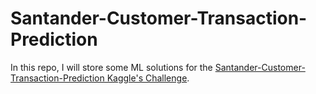 # Santander-Customer-Transaction-Prediction
In this repo, I will store some ML solutions for the [Santander-Customer-Transaction-Prediction Kaggle's Challenge](https://www.kaggle.com/c/santander-customer-transaction-prediction/leaderboard).
